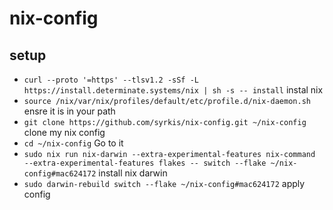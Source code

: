 # nix-config

## setup

- `curl --proto '=https' --tlsv1.2 -sSf -L https://install.determinate.systems/nix | sh -s -- install` instal nix
- `source /nix/var/nix/profiles/default/etc/profile.d/nix-daemon.sh` ensre it is in your path
- `git clone https://github.com/syrkis/nix-config.git ~/nix-config` clone my nix config
- `cd ~/nix-config` Go to it
- `sudo nix run nix-darwin --extra-experimental-features nix-command  --extra-experimental-features flakes -- switch --flake ~/nix-config#mac624172` install nix darwin
- `sudo darwin-rebuild switch --flake ~/nix-config#mac624172` apply config
